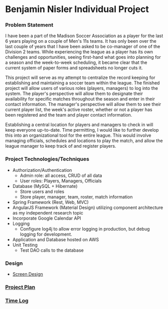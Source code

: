 # Benjamin Nisler Individual Project


### Problem Statement

I have been a part of the Madison Soccer Association as a player for the last 6 years playing on a couple of Men's 11s teams. It has only been over the last couple of years that I have been asked to be co-manager of one of the Division 2 teams. While experiencing the league as a player has its own challenges and opportunities, seeing first-hand what goes into planning for a season and the week-to-week scheduling, it became clear that the current system of paper forms and spreadsheets no longer cuts it.

This project will serve as my attempt to centralize the record keeping for establishing and maintaining a soccer team within the league. The finished project will allow users of various roles (players, managers) to log into the system. The player's perspective will allow them to designate their availability for specific matches throughout the season and enter in their contact information. The manager's perspective will allow them to see their current player list, the week's active roster, whether or not a player has been registered and the team and player contact information.

Establishing a central location for players and managers to check in will keep everyone up-to-date. Time permitting, I would like to further develop this into an organizational tool for the entire league. This would involve managing officials, schedules and locations to play the match, and allow the league manager to keep track of and register players.

### Project Technologies/Techniques

* Authorization/Authentication
  * Admin role: all access, CRUD of all data
  * User roles: Players, Managers, Officials
* Database (MySQL + Hibernate)
  * Store users and roles
  * Store player, manager, team, roster, match information
* Spring Framework (Rest, Web, MVC)
* AngularJS Framework (Material Design) utilizing component architecture as my independent research topic
* Incorporate Google Calendar API
* Logging
  * Configure log4j to allow error logging in production, but debug logging for development.
* Application and Database hosted on AWS
* Unit Testing
  * Test DAO calls to the database

### Design

 * [Screen Design](docs/DesignDocs/Screens.md)

### [Project Plan](docs/ProjectPlan.md)


### [Time Log](docs/TimeLog.md)
